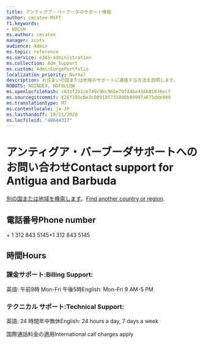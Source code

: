 ```yaml
---
title: アンティグア・バーブーダのサポート情報
author: cmcatee-MSFT
f1.keywords:
- NOCSH
ms.author: cmcatee
manager: scotv
audience: Admin
ms.topic: reference
ms.service: o365-administration
ms.collection: Adm_Support
ms.custom: AdminSurgePortfolio
localization_priority: Normal
description: お住まいの国または地域のサポートに連絡する方法を説明します。
ROBOTS: NOINDEX, NOFOLLOW
ms.openlocfilehash: c831f2b1ce749c9bc96be70fd4be416b85076ecf
ms.sourcegitcommit: 628f195cbe3c00910f7350d8b09997a675dde989
ms.translationtype: MT
ms.contentlocale: ja-JP
ms.lasthandoff: 10/21/2020
ms.locfileid: "48644317"
---
```

# <a name="contact-support-for-antigua-and-barbuda"></a><span data-ttu-id="cb47b-103">アンティグア・バーブーダサポートへのお問い合わせ</span><span class="sxs-lookup"><span data-stu-id="cb47b-103">Contact support for Antigua and Barbuda</span></span>

<span data-ttu-id="cb47b-104">[別の国または地域を検索します](../contact-support-for-business-products.md)。</span><span class="sxs-lookup"><span data-stu-id="cb47b-104">[Find another country or region](../contact-support-for-business-products.md).</span></span>

## <a name="phone-number"></a><span data-ttu-id="cb47b-105">電話番号</span><span class="sxs-lookup"><span data-stu-id="cb47b-105">Phone number</span></span>
<span data-ttu-id="cb47b-106">+ 1 312 843 5145</span><span class="sxs-lookup"><span data-stu-id="cb47b-106">+1 312 843 5145</span></span>

## <a name="hours"></a><span data-ttu-id="cb47b-107">時間</span><span class="sxs-lookup"><span data-stu-id="cb47b-107">Hours</span></span>
### <a name="billing-support"></a><span data-ttu-id="cb47b-108">課金サポート:</span><span class="sxs-lookup"><span data-stu-id="cb47b-108">Billing Support:</span></span>

<span data-ttu-id="cb47b-109">英語: 午前9時 Mon-Fri 午後5時</span><span class="sxs-lookup"><span data-stu-id="cb47b-109">English: Mon-Fri 9 AM-5 PM</span></span>

### <a name="technical-support"></a><span data-ttu-id="cb47b-110">テクニカル サポート:</span><span class="sxs-lookup"><span data-stu-id="cb47b-110">Technical Support:</span></span>

<span data-ttu-id="cb47b-111">英語: 24 時間年中無休</span><span class="sxs-lookup"><span data-stu-id="cb47b-111">English: 24 hours a day, 7 days a week</span></span>

<span data-ttu-id="cb47b-112">国際通話料金の適用</span><span class="sxs-lookup"><span data-stu-id="cb47b-112">International call charges apply</span></span>
